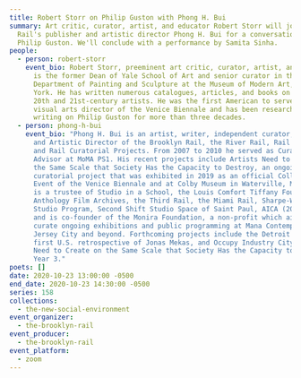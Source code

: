 ```yaml
---
title: Robert Storr on Philip Guston with Phong H. Bui
summary: Art critic, curator, artist, and educator Robert Storr will join the
  Rail's publisher and artistic director Phong H. Bui for a conversation on
  Philip Guston. We'll conclude with a performance by Samita Sinha.
people:
  - person: robert-storr
    event_bio: Robert Storr, preeminent art critic, curator, artist, and educator,
      is the former Dean of Yale School of Art and senior curator in the
      Department of Painting and Sculpture at the Museum of Modern Art, New
      York. He has written numerous catalogues, articles, and books on major
      20th and 21st-century artists. He was the first American to serve as
      visual arts director of the Venice Biennale and has been researching and
      writing on Philip Guston for more than three decades.
  - person: phong-h-bui
    event_bio: "Phong H. Bui is an artist, writer, independent curator, Publisher
      and Artistic Director of the Brooklyn Rail, the River Rail, Rail Editions,
      and Rail Curatorial Projects. From 2007 to 2010 he served as Curatorial
      Advisor at MoMA PS1. His recent projects include Artists Need to Create on
      the Same Scale that Society Has the Capacity to Destroy, an ongoing
      curatorial project that was exhibited in 2019 as an official Collateral
      Event of the Venice Biennale and at Colby Museum in Waterville, Maine. He
      is a trustee of Studio in a School, the Louis Comfort Tiffany Foundation,
      Anthology Film Archives, the Third Rail, the Miami Rail, Sharpe-Walentas
      Studio Program, Second Shift Studio Space of Saint Paul, AICA (2007-2020),
      and is co-founder of the Monira Foundation, a non-profit which aims to
      curate ongoing exhibitions and public programming at Mana Contemporary in
      Jersey City and beyond. Forthcoming projects include the Detroit Rail, the
      first U.S. retrospective of Jonas Mekas, and Occupy Industry City: Artists
      Need to Create on the Same Scale that Society Has the Capacity to Destroy,
      Year 3."
poets: []
date: 2020-10-23 13:00:00 -0500
end_date: 2020-10-23 14:30:00 -0500
series: 158
collections:
  - the-new-social-environment
event_organizer:
  - the-brooklyn-rail
event_producer:
  - the-brooklyn-rail
event_platform:
  - zoom
---
```

